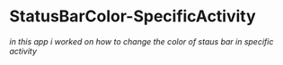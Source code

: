 # StatusBarColor-SpecificActivity
###### in this app i worked on how to change the color of staus bar in specific activity 
